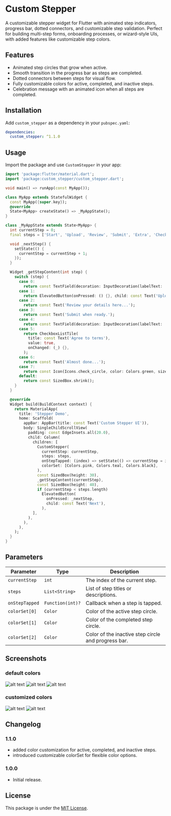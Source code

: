 # Custom Stepper

A customizable stepper widget for Flutter with animated step indicators, progress bar, dotted connectors, and customizable step validation. Perfect for building multi-step forms, onboarding processes, or wizard-style UIs, with added features like customizable step colors.

## Features

- Animated step circles that grow when active.
- Smooth transition in the progress bar as steps are completed.
- Dotted connectors between steps for visual flow.
- Fully customizable colors for active, completed, and inactive steps.
- Celebration message with an animated icon when all steps are completed.

## Installation

Add `custom_stepper` as a dependency in your `pubspec.yaml`:

```yaml
dependencies:
  custom_stepper: ^1.1.0
```

## Usage

Import the package and use `CustomStepper` in your app:

```dart
import 'package:flutter/material.dart';
import 'package:custom_stepper/custom_stepper.dart';

void main() => runApp(const MyApp());

class MyApp extends StatefulWidget {
  const MyApp({super.key});
  @override
  State<MyApp> createState() => _MyAppState();
}

class _MyAppState extends State<MyApp> {
  int currentStep = 0;
  final steps = ['Start', 'Upload', 'Review', 'Submit', 'Extra', 'Check', 'Final', 'Done'];

  void _nextStep() {
    setState(() {
      currentStep = currentStep + 1;
    });
  }

  Widget _getStepContent(int step) {
    switch (step) {
      case 0:
        return const TextField(decoration: InputDecoration(labelText: 'Enter your name'));
      case 1:
        return ElevatedButton(onPressed: () {}, child: const Text('Upload File'));
      case 2:
        return const Text('Review your details here...');
      case 3:
        return const Text('Submit when ready.');
      case 4:
        return const TextField(decoration: InputDecoration(labelText: 'Extra Info'));
      case 5:
        return CheckboxListTile(
          title: const Text('Agree to terms'),
          value: true,
          onChanged: (_) {},
        );
      case 6:
        return const Text('Almost done...');
      case 7:
        return const Icon(Icons.check_circle, color: Colors.green, size: 64);
      default:
        return const SizedBox.shrink();
    }
  }

  @override
  Widget build(BuildContext context) {
    return MaterialApp(
      title: 'Stepper Demo',
      home: Scaffold(
        appBar: AppBar(title: const Text('Custom Stepper UI')),
        body: SingleChildScrollView(
          padding: const EdgeInsets.all(20.0),
          child: Column(
            children: [
              CustomStepper(
                currentStep: currentStep,
                steps: steps,
                onStepTapped: (index) => setState(() => currentStep = index),
                colorSet: [Colors.pink, Colors.teal, Colors.black],
              ),
              const SizedBox(height: 30),
              _getStepContent(currentStep),
              const SizedBox(height: 40),
              if (currentStep < steps.length)
                ElevatedButton(
                  onPressed: _nextStep,
                  child: const Text('Next'),
                ),
            ],
          ),
        ),
      ),
    );
  }
}
```

## Parameters

| Parameter            | Type                  | Description                                                     |
|----------------------|-----------------------|-----------------------------------------------------------------|
| `currentStep`        | `int`                 | The index of the current step.                                  |
| `steps`              | `List<String>`        | List of step titles or descriptions.                           |
| `onStepTapped`       | `Function(int)?`       | Callback when a step is tapped.                                |
| `colorSet[0]`        | `Color`               | Color of the active step circle.                               |
| `colorSet[1]`        | `Color`               | Color of the completed step circle.                            |
| `colorSet[2]`        | `Color`               | Color of the inactive step circle and progress bar.            |




## Screenshots
### default colors
![alt text](image-5.png)
![alt text](image-6.png)
![alt text](image-7.png)
### customized colors
![alt text](image-3.png)
![alt text](image-4.png)

## Changelog

### 1.1.0
- added color customization for active, completed, and inactive steps.
- introduced customizable colorSet for flexible color options.

### 1.0.0
- Initial release.

## License

This package is under the [MIT License](LICENSE).
